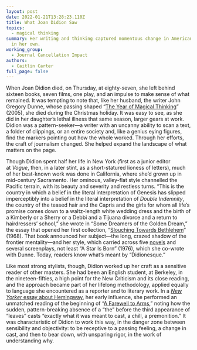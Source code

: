 ```yaml
---
layout: post
date: 2022-01-21T13:28:23.110Z
title: What Joan Didion Saw
topics:
  - magical thinking
summary: Her writing and thinking captured momentous change in American life—and
  in her own.
working_group:
  - Journal Cancellation Impact
authors:
  - Caitlin Carter
full_page: false
---
```

When Joan Didion died, on Thursday, at eighty-seven, she left behind sixteen books, seven films, one play, and an impulse to make sense of what remained. It was tempting to note that, like her husband, the writer John Gregory Dunne, whose passing shaped “[The Year of Magical Thinking](https://www.amazon.com/Year-Magical-Thinking-Joan-Didion/dp/1400078431/)” (2005), she died during the Christmas holiday. It was easy to see, as she did in her daughter’s lethal illness that same season, larger gears at work. Didion was a pattern-seeker—a writer with an uncanny ability to scan a text, a folder of clippings, or an entire society and, like a genius eying figures, find the markers pointing out how the whole worked. Through her efforts, the craft of journalism changed. She helped expand the landscape of what matters on the page.

Though Didion spent half her life in New York (first as a junior editor at *Vogue*, then, in a later stint, as a short-statured lioness of letters), much of her best-known work was done in California, where she’d grown up in mid-century Sacramento. Her ominous, valley-flat style channelled the Pacific terrain, with its beauty and severity and restless turns. “This is the country in which a belief in the literal interpretation of Genesis has slipped imperceptibly into a belief in the literal interpretation of *Double Indemnity*, the country of the teased hair and the Capris and the girls for whom all life’s promise comes down to a waltz-length white wedding dress and the birth of a Kimberly or a Sherry or a Debbi and a Tijuana divorce and a return to hairdressers’ school,” she wrote in “Some Dreamers of the Golden Dream,” the essay that opened her first collection, “[Slouching Towards Bethlehem](https://www.amazon.com/Slouching-Towards-Bethlehem-Essays-Classics/dp/0374531382/)” (1968). That book announced her subject—the long, crazed shadow of the frontier mentality—and her style, which carried across five [novels](https://www.newyorker.com/magazine/2019/12/02/joan-didions-early-novels-of-american-womanhood) and several screenplays, not least “A Star Is Born” (1976), which she co-wrote with Dunne. Today, readers know what’s meant by “Didionesque.”

Like most strong stylists, though, Didion worked up her craft as a sensitive reader of other masters. She had been an English student, at Berkeley, in the nineteen-fifties, a high point for the New Criticism and its close reading, and the approach became part of her lifelong methodology, applied equally to language she encountered as a reporter and to literary work. In a [*New Yorker* essay about Hemingway](https://www.newyorker.com/magazine/1998/11/09/last-words-6), her early influence, she performed an unmatched reading of the beginning of “[A Farewell to Arms](https://www.amazon.com/Farewell-Arms-Ernest-Hemingway/dp/0684801469),” noting how the sudden, pattern-breaking absence of a “the” before the third appearance of “leaves” casts “exactly what it was meant to cast, a chill, a premonition.” It was characteristic of Didion to work this way, in the danger zone between sensibility and objectivity: to be receptive to a passing feeling, a change in cast, and then to bear down, with unsparing rigor, in the work of understanding why.

